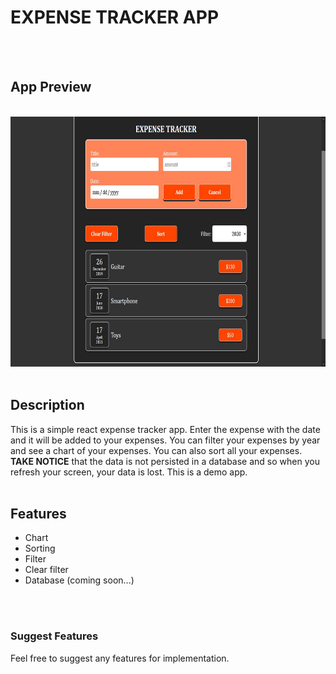 # EXPENSE TRACKER APP

</br>
</br>

<h2>App Preview</h2>
</br>
<img src='./public/assets/expense_tracker.jpg' height='400px'  >
</br>
</br>
<h2>Description</h2>
This is a simple react expense tracker app. Enter the expense with the date and it will be added to your expenses. You can filter your expenses by year and see a chart of your expenses. You can also sort all your expenses. <b>TAKE NOTICE</b>
that the data is not persisted in a database and so when you refresh your screen, your data is lost. This is a demo app.
</br>
</br>
<h2>Features</h2>
<ul>
    <li>Chart</li>
    <li>Sorting</li>
    <li>Filter</li>
    <li>Clear filter</li>
    <li>Database (coming soon...) </li>
</ul>

</br>
</br>
<h3>Suggest Features</h3>
Feel free to suggest any features for implementation.
